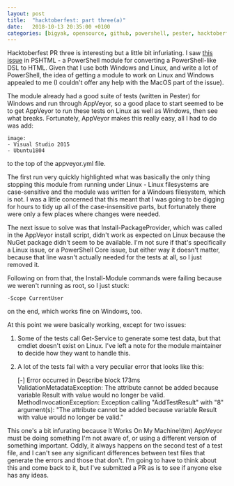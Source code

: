 ```yaml
---
layout: post
title:  "hacktoberfest: part three(a)"
date:   2018-10-13 20:35:00 +0100
categories: [bigyak, opensource, github, powershell, pester, hacktoberfest]
---
```

Hacktoberfest PR three is interesting but a little bit infuriating. I saw [this issue](https://github.com/Stephanevg/PSHTML/issues/54) in PSHTML - a PowerShell module for converting a PowerShell-like DSL to HTML. Given that I use both Windows and Linux, and write a lot of PowerShell, the idea of getting a module to work on Linux and Windows appealed to me (I couldn't offer any help with the MacOS part of the issue).

The module already had a good suite of tests (written in Pester) for Windows and run through AppVeyor, so a good place to start seemed to be to get AppVeyor to run these tests on Linux as well as Windows, then see what breaks. Fortunately, AppVeyor makes this really easy, all I had to do was add:

    image:
    - Visual Studio 2015
    - Ubuntu1804

to the top of the appveyor.yml file.

The first run very quickly highlighted what was basically the only thing stopping this module from running under Linux - Linux filesystems are case-sensitive and the module was written for a Windows filesystem, which is not. I was a little concerned that this meant that I was going to be digging for hours to tidy up all of the case-insensitive parts, but fortunately there were only a few places where changes were needed.

The next issue to solve was that Install-PackageProvider, which was called in the AppVeyor install script, didn't work as expected on Linux because the NuGet package didn't seem to be available. I'm not sure if that's specifically a Linux issue, or a PowerShell Core issue, but either way it doesn't matter, because that line wasn't actually needed for the tests at all, so I just removed it.

Following on from that, the Install-Module commands were failing because we weren't running as root, so I just stuck:

    -Scope CurrentUser

on the end, which works fine on Windows, too.

At this point we were basically working, except for two issues: 

1) Some of the tests call Get-Service to generate some test data, but that cmdlet doesn't exist on Linux. I've left a note for the module maintainer to decide how they want to handle this.

2) A lot of the tests fail with a very peculiar error that looks like this:

    [-] Error occurred in Describe block 173ms
      ValidationMetadataException: The attribute cannot be added because variable Result with value  would no longer be valid.
      MethodInvocationException: Exception calling "AddTestResult" with "8" argument(s): "The attribute cannot be added because variable Result with value  would no longer be valid."

This one's a bit infurating because It Works On My Machine!(tm) AppVeyor must be doing something I'm not aware of, or using a different version of something important. Oddly, it always happens on the second test of a test file, and I can't see any significant differences between test files that generate the errors and those that don't. I'm going to have to think about this and come back to it, but I've submitted a PR as is to see if anyone else has any ideas.